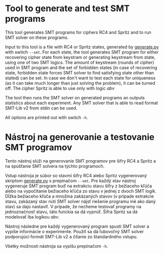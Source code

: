 # Tool to generate and test SMT programs
This tool generates SMT programs for ciphers RC4 and Spritz and to run SMT solver on these programs.

Input to this tool is a file with RC4 or Spritz states, generated by [generate.py](../generate/generate.py) with switch ```--smt```. For each state, the tool generates SMT program for either recovering cipher state from keystram or generating keystream from state, using one of two SMT logics. The amount of keystream (rounds of cipher) used in SMT program and the set of forbidden states (in case of recovering state, forbidden state forces SMT solver to find satisfying state other than stated) can be set. In case we don't want to test each state for uniqueness (as it can take much longer than just solving the problem), it can be turned off. The cipher Spritz is able to use only with logic _abv_

The tool then runs the SMT solver on generated programs an outputs statistics about each experiment. Any SMT solver that is able to read format SMT-Lib v2 from stdin can be used.

All options are printed out with switch ```-h```.

# Nástroj na generovanie a testovanie SMT programov
Tento nástroj slúži na generovanie SMT programov pre šifry RC4 a Spritz a na spúšťanie SMT solvera na týchto programoch.

Vstup nástroja je súbor so stavmi šifry RC4 alebo Spritz vygenerovaný skriptom [generate.py](../generate/generate.py) s prepínačom ```--smt```. Pre každý stav nástroj vygeneruje SMT program buď na extrakciu stavu šifry z bežiaceho kľúča alebo na vypočítanie bežiaceho kľúča zo stavu v jednej z dvoch SMT logík. Dĺžka bežiaceho kľúča a množina zakázaných stavov (v prípade extrakcie stavu, zakázaný stav núti SMT solver nájsť riešenie programu iné ako daný stav) sa dajú nastaviť. V prípade, že necheme testovať programy na jednoznačnosť stavu, táto funckia sa dá vypnúť. Šifra Spritz sa dá modelovať iba logikou _abv_.

Nástroj následne pre každý vygenerovaný program spustí SMT solver a vypíše informácie o experimente. Použiť sa dá ľubovoľný SMT solver podporujúci formát SMT-Lib v2 a čítanie zo štandardného vstupu.

Všetky možnosti nástroja sa vypíšu prepínačom ```-h```.

